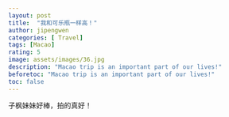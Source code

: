 ```yaml
---
layout: post
title:  "我和可乐瓶一样高！"
author: jipengwen
categories: [ Travel]
tags: [Macao]
rating: 5
image: assets/images/36.jpg
description: "Macao trip is an important part of our lives!"
beforetoc: "Macao trip is an important part of our lives!"
toc: false
---
```


子枫妹妹好棒，拍的真好！
